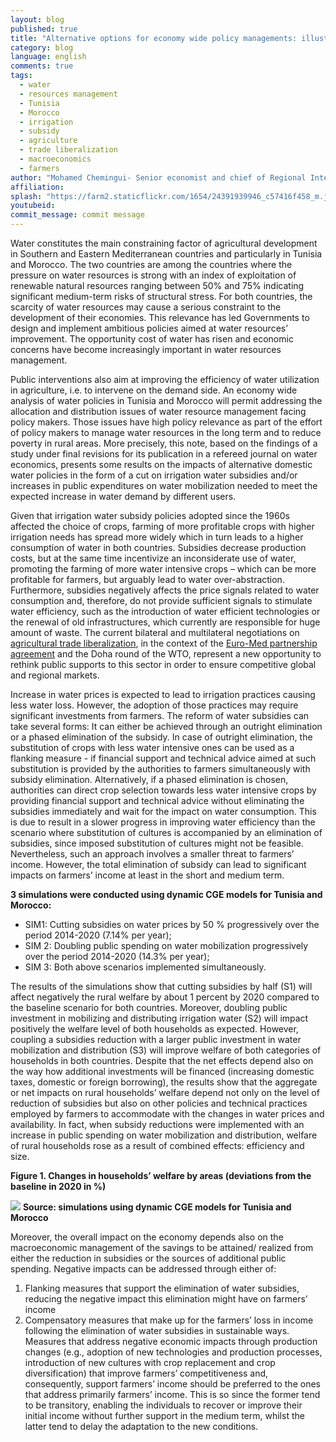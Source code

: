 ```yaml
---
layout: blog
published: true
title: "Alternative options for economy wide policy managements: illustrations using CGE  models for Tunisia and Morocco"
category: blog
language: english
comments: true
tags: 
  - water
  - resources management
  - Tunisia
  - Morocco
  - irrigation
  - subsidy
  - agriculture
  - trade liberalization
  - macroeconomics
  - farmers
author: "Mohamed Chemingui- Senior economist and chief of Regional Integration UN-ESCWA"
affiliation: 
splash: "https://farm2.staticflickr.com/1654/24391939946_c57416f458_m.jpg"
youtubeid: 
commit_message: commit message
---
```

Water constitutes the main constraining factor of agricultural development in Southern and Eastern Mediterranean countries and particularly in Tunisia and Morocco. The two countries are among the countries where the pressure on water resources is strong <!-- more --> with an index of exploitation of renewable natural resources ranging between 50% and 75% indicating significant medium-term risks of structural stress. For both countries, the scarcity of water resources may cause a serious constraint to the development of their economies. This relevance has led Governments to design and implement ambitious policies aimed at water resources’ improvement. The opportunity cost of water has risen and economic concerns have become increasingly important in water resources management. 


Public interventions also aim at improving the efficiency of water utilization in agriculture, i.e. to intervene on the demand side. An economy wide analysis of water policies in Tunisia and Morocco will permit addressing the allocation and distribution issues of water resource management facing policy makers. Those issues have high policy relevance as part of the effort of policy makers to manage water resources in the long term and to reduce poverty in rural areas. More precisely, this note, based on the findings of a study under final revisions for its publication in a refereed journal on water economics, presents some results on the impacts of alternative domestic water policies in the form of a cut on irrigation water subsidies and/or increases in public expenditures on water mobilization needed to meet the expected increase in water demand by different users.


Given that irrigation water subsidy policies adopted since the 1960s affected the choice of crops, farming of more profitable crops with higher irrigation needs has spread more widely which in turn leads to a higher consumption of water in both countries. Subsidies decrease production costs, but at the same time incentivize an inconsiderate use of water, promoting the farming of more water intensive crops – which can be more profitable for farmers, but arguably lead to water over-abstraction. Furthermore, subsidies negatively affects the price signals related to water consumption and, therefore, do not provide sufficient signals to stimulate water efficiency, such as the introduction of water efficient technologies or the renewal of old infrastructures, which currently are responsible for huge amount of waste. The current bilateral and multilateral negotiations on [agricultural trade liberalization](http://www.ifpri.org/publication/trade-liberalization-and-poverty-middle-east-and-north-africa), in the context of the [Euro-Med partnership agreement](http://www.keepeek.com/Digital-Asset-Management/oecd/development/la-liberalisation-de-l-agriculture-tunisienne-et-l-union-europeenne_557216740816#page1) and the Doha round of the WTO, represent a new opportunity to rethink public supports to this sector in order to ensure competitive global and regional markets. 


Increase in water prices is expected to lead to irrigation practices causing less water loss. However, the adoption of those practices may require significant investments from farmers. The reform of water subsidies can take several forms: It can either be achieved through an outright elimination or a phased elimination of the subsidy. In case of outright elimination, the substitution of crops with less water intensive ones can be used as a flanking measure - if financial support and technical advice aimed at such substitution is provided by the authorities to farmers simultaneously with subsidy elimination. Alternatively, if a phased elimination is chosen, authorities can direct crop selection towards less water intensive crops by providing financial support and technical advice without eliminating the subsidies immediately and wait for the impact on water consumption. This is due to result in a slower progress in improving water efficiency than the scenario where substitution of cultures is accompanied by an elimination of subsidies, since imposed substitution of cultures might not be feasible. Nevertheless, such an approach involves a smaller threat to farmers’ income. However, the total elimination of subsidy can lead to significant impacts on farmers’ income at least in the short and medium term.

**3 simulations were conducted using dynamic CGE models for Tunisia and Morocco:**

- SIM1: Cutting subsidies on water prices by 50 % progressively over the period 2014-2020 (7.14% per year); 
- SIM 2: Doubling public spending on water mobilization progressively over the period 2014-2020 (14.3% per year); 
- SIM 3: Both above scenarios implemented simultaneously. 


The results of the simulations show that cutting subsidies by half (S1) will affect negatively the rural welfare by about 1 percent by 2020 compared to the baseline scenario for both countries. Moreover, doubling public investment in mobilizing and distributing irrigation water (S2) will impact positively the welfare level of both households as expected. However, coupling a subsidies reduction with a larger public investment in water mobilization and distribution (S3) will improve welfare of both categories of households in both countries. Despite that the net effects depend also on the way how additional investments will be financed (increasing domestic taxes, domestic or foreign borrowing), the results show that the aggregate or net impacts on rural households’ welfare depend not only on the level of reduction of subsidies but also on other policies and technical practices employed by farmers to accommodate with the changes in water prices and availability. In fact, when subsidy reductions were implemented with an increase in public spending on water mobilization and distribution, welfare of rural households rose as a result of combined effects: efficiency and size.



**Figure 1. Changes in households’ welfare by areas (deviations from the baseline in 2020 in %)**

![](http://farm2.staticflickr.com/1600/24061262180_3d2cd8cb98_b.jpg)
**Source: simulations using dynamic CGE models for Tunisia and Morocco**



Moreover, the overall impact on the economy depends also on the macroeconomic management of the savings to be attained/ realized from either the reduction in subsidies or the sources of additional public spending. Negative impacts can be addressed through either of:
 1) Flanking measures that support the elimination of water subsidies, reducing the negative impact this elimination might have on farmers’ income
 2) Compensatory measures that make up for the farmers’ loss in income following the elimination of water subsidies in sustainable ways. Measures that address negative economic impacts through production changes (e.g., adoption of new technologies and production processes, introduction of new cultures with crop replacement and crop diversification) that improve farmers’ competitiveness and, consequently, support farmers’ income should be preferred to the ones that address primarily farmers’ income. This is so since the former tend to be transitory, enabling the individuals to recover or improve their initial income without further support in the medium term, whilst the latter tend to delay the adaptation to the new conditions.